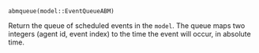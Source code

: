 ```
abmqueue(model::EventQueueABM)
```

Return the queue of scheduled events in the `model`. The queue maps two integers (agent id, event index) to the time the event will occur, in absolute time.
